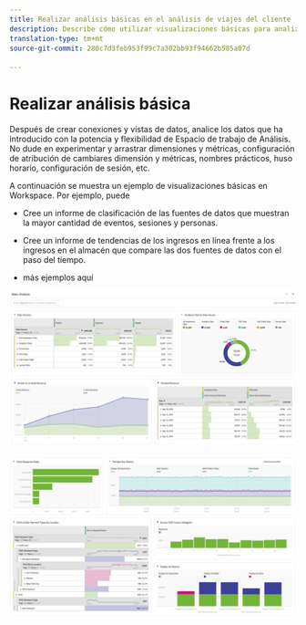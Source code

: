 ```yaml
---
title: Realizar análisis básicas en el análisis de viajes del cliente
description: Describe cómo utilizar visualizaciones básicas para analizar datos en Análisis de viajes del cliente
translation-type: tm+mt
source-git-commit: 280c7d3feb953f99c7a302bb93f94662b585a07d

---
```



# Realizar análisis básica

Después de crear conexiones y vistas de datos, analice los datos que ha introducido con la potencia y flexibilidad de Espacio de trabajo de Análisis. No dude en experimentar y arrastrar dimensiones y métricas, configuración de atribución de cambiares dimensión y métricas, nombres prácticos, huso horario, configuración de sesión, etc.

A continuación se muestra un ejemplo de visualizaciones básicas en Workspace. Por ejemplo, puede

* Cree un informe de clasificación de las fuentes de datos que muestran la mayor cantidad de eventos, sesiones y personas.

* Cree un informe de tendencias de los ingresos en línea frente a los ingresos en el almacén que compare las dos fuentes de datos con el paso del tiempo.

* más ejemplos aquí

![](assets/cja-basic-analysis.png)

![](assets/cja-basic-analysis2.png)

